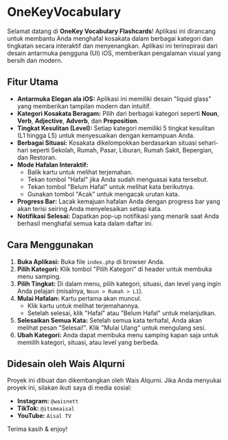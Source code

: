 # OneKeyVocabulary

Selamat datang di **OneKey Vocabulary Flashcards**! Aplikasi ini dirancang untuk membantu Anda menghafal kosakata dalam berbagai kategori dan tingkatan secara interaktif dan menyenangkan. Aplikasi ini terinspirasi dari desain antarmuka pengguna (UI) iOS, memberikan pengalaman visual yang bersih dan modern.

## Fitur Utama

- **Antarmuka Elegan ala iOS:** Aplikasi ini memiliki desain "liquid glass" yang memberikan tampilan modern dan intuitif.
- **Kategori Kosakata Beragam:** Pilih dari berbagai kategori seperti **Noun**, **Verb**, **Adjective**, **Adverb**, dan **Preposition**.
- **Tingkat Kesulitan (Level):** Setiap kategori memiliki 5 tingkat kesulitan (L1 hingga L5) untuk menyesuaikan dengan kemampuan Anda.
- **Berbagai Situasi:** Kosakata dikelompokkan berdasarkan situasi sehari-hari seperti Sekolah, Rumah, Pasar, Liburan, Rumah Sakit, Bepergian, dan Restoran.
- **Mode Hafalan Interaktif:**
    - Balik kartu untuk melihat terjemahan.
    - Tekan tombol "Hafal" jika Anda sudah menguasai kata tersebut.
    - Tekan tombol "Belum Hafal" untuk melihat kata berikutnya.
    - Gunakan tombol "Acak" untuk mengacak urutan kata.
- **Progress Bar:** Lacak kemajuan hafalan Anda dengan progress bar yang akan terisi seiring Anda menyelesaikan setiap kata.
- **Notifikasi Selesai:** Dapatkan pop-up notifikasi yang menarik saat Anda berhasil menghafal semua kata dalam daftar ini.

## Cara Menggunakan

1.  **Buka Aplikasi:** Buka file `index.php` di browser Anda.
2.  **Pilih Kategori:** Klik tombol "Pilih Kategori" di header untuk membuka menu samping.
3.  **Pilih Tingkat:** Di dalam menu, pilih kategori, situasi, dan level yang ingin Anda pelajari (misalnya, `Noun > Rumah > L1`).
4.  **Mulai Hafalan:** Kartu pertama akan muncul.
    -   Klik kartu untuk melihat terjemahannya.
    -   Setelah selesai, klik "Hafal" atau "Belum Hafal" untuk melanjutkan.
5.  **Selesaikan Semua Kata:** Setelah semua kata terhafal, Anda akan melihat pesan "Selesai!". Klik "Mulai Ulang" untuk mengulang sesi.
6.  **Ubah Kategori:** Anda dapat membuka menu samping kapan saja untuk memilih kategori, situasi, atau level yang berbeda.

## Didesain oleh Wais Alqurni

Proyek ini dibuat dan dikembangkan oleh Wais Alqurni. Jika Anda menyukai proyek ini, silakan ikuti saya di media sosial:

-   **Instagram:** `@waisnett`
-   **TikTok:** `@itsmeaisal`
-   **YouTube:** `Aisal TV`

Terima kasih & enjoy!
